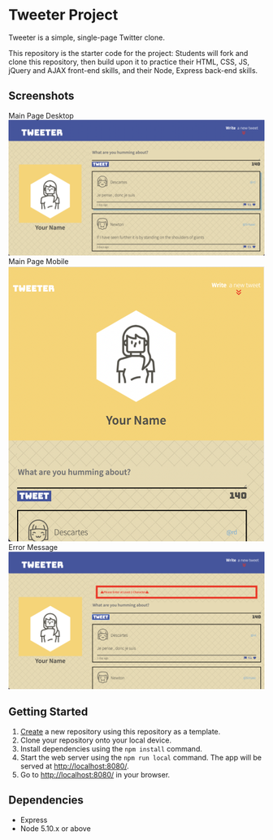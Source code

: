 # Tweeter Project

Tweeter is a simple, single-page Twitter clone.

This repository is the starter code for the project: Students will fork and clone this repository, then build upon it to practice their HTML, CSS, JS, jQuery and AJAX front-end skills, and their Node, Express back-end skills.

## Screenshots
Main Page Desktop
!["Screenshot of Desktop Main"](https://github.com/Fwang36/tweeter/blob/master/public/images/Main%20View.png)
Main Page Mobile
!["Screenshot of Mobile Main](https://github.com/Fwang36/tweeter/blob/master/public/images/MobileView.png)
Error Message
!["Screenshot of Error](https://github.com/Fwang36/tweeter/blob/master/public/images/Error.png)

## Getting Started

1. [Create](https://docs.github.com/en/repositories/creating-and-managing-repositories/creating-a-repository-from-a-template) a new repository using this repository as a template.
2. Clone your repository onto your local device.
3. Install dependencies using the `npm install` command.
3. Start the web server using the `npm run local` command. The app will be served at <http://localhost:8080/>.
4. Go to <http://localhost:8080/> in your browser.

## Dependencies

- Express
- Node 5.10.x or above
